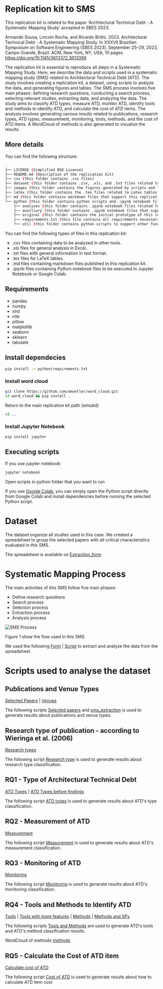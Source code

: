 # Replication kit to SMS 

This replication kit is related to the paper 'Architectural Technical Debt - A Systematic Mapping Study' accepted in SBES 2023.

Armando Sousa, Lincoln Rocha, and Ricardo Britto. 2023. Architectural Technical Debt - A Systematic Mapping Study. In XXXVII Brazilian Symposium on Software Engineering (SBES 2023), September 25–29, 2023, Campo Grande, Brazil. ACM, New York, NY, USA, 10 pages. https://doi.org/10.1145/3613372.3613399

The replication kit is essential to reproduce all steps in a Systematic Mapping Study. Here, we describe the data and scripts used in a systematic mapping study (SMS) related to Architectural Technical Debt (ATD). The study involves creating a replication kit, a dataset, using scripts to analyze the data, and generating figures and tables. The SMS process involves five main phases: defining research questions, conducting a search process, selecting relevant studies, extracting data, and analyzing the data. The study aims to classify ATD types, measure ATD, monitor ATD, identify tools and methods to identify ATD, and calculate the cost of ATD items. The analysis involves generating various results related to publications, research types, ATD types, measurement, monitoring, tools, methods, and the cost of ATD items. A WordCloud of methods is also generated to visualize the results.

## More details

You can find the following structure: 

```bash
.
├── LICENSE (Simplified BSD License)
├── README.md (Description of the replication kit)
├── csv (this folder contains .csv files)
├── dataset (this folder contains .csv, .xls, and .txt files related to the main dataset of the SMS)
├── images (this folder contains the figures generated by scripts and figures used in the main SMS paper)
├── latex (this folder contains the .tex files related to Latex tables)
├── md (this folder contains markdown files that support this replication kit)
└── python (this folder contains python scripts and .ipynb notebook files)
    ├── analyses (this folder contains .ipynb notebook files related to NLTK - Natural Language Toolkit - analysis)
    ├── auxiliary (this folder contains .ipynb notebook files that support latex files, text files, and generate md tables)
    ├── original (this folder contains the initial prototype of this replication kit - deprecated)
    ├── requirements.txt (this file contains all requirements necessary to run the scripts)
    └── util (this folder contains python scripts to support other functions of the replication kit)
```

You can find the following types of files in this replication kit:

- .csv files containing data to be analyzed in other tools.
- .xls files for general analysis in Excel.
- .txt files with general information in text format.
- .tex files for LaTeX tables.
- .md files containing markdown files published in this replication kit.
- .ipynb files containing Python notebook files to be executed in Jupyter Notebook or Google Colab.

## Requirements

- pandas
- numpy
- xlrd
- nltk
- pillow
- matplotlib
- seaborn
- sklearn
- tabulate

## Install dependecies

```bash
pip install -r python/requirements.txt
```

### Install word cloud

```bash
git clone https://github.com/amueller/word_cloud.git
cd word_cloud && pip install .
```

Return to the main replication kit path (smsatd)
```bash
cd ..
```

### Install Jupyter Notebook

```bash
pip install jupyter
```

## Executing scripts

If you use jupyter notebook:

```bash
jupyter notebook
```

Open scripts in python folder that you want to run

If you use [Google Colab](https://colab.research.google.com/), you can simply open the Python script directly from Google Colab and install dependencies before running the selected Python script.

# Dataset

The dataset organize all studies used in this case. We created a spreadsheet to group the selected papers with all critical characteristics evaluated in this SMS.

The spreadsheet is available on [Extraction_form](https://github.com/armandossrecife/smsatd/blob/main/dataset/Extraction_form_basic2022.xlsx)

# Systematic Mapping Process

The main activities of this SMS follow five main phases: 

 - Define research questions 
 - Search process 
 - Selection process 
 - Extraction process 
 - Analysis process

![SMS Process](https://github.com/armandossrecife/smsatd/blob/main/images/sms-process.png) 

Figure 1 show the flow used in this SMS

We used the following [Form](https://github.com/armandossrecife/smsatd/tree/main/md/mytable_extract_data_eg.md) | [Script](https://github.com/armandossrecife/smsatd/tree/main/python/auxiliary/Convert_tables_to_latex_form.ipynb) to extract and analyze the data from the spreadsheet. 

# Scripts used to analyse the dataset

## Publications and Venue Types

[Selected Papers](https://github.com/armandossrecife/smsatd/tree/main/md/mytable_papers.md) | [Venues](https://github.com/armandossrecife/smsatd/tree/main/md/mytable_venues.md)

The following scripts [Selected papers](https://github.com/armandossrecife/smsatd/tree/main/python/auxiliary/Convert_tables_to_latex_sps.ipynb) and [sms_extraction](https://github.com/armandossrecife/smsatd/tree/main/python/analyses/sms_extraction.ipynb) is used to generate results about publications and venue types. 

## Research type of publication - according to Wieringa et al. (2006)

[Research types](https://github.com/armandossrecife/smsatd/tree/main/md/mytable_q7_distribution_detailed.md)

The following script  [Research type](https://github.com/armandossrecife/smsatd/tree/main/python/auxiliary/Convert_tables_to_latex_rs_type.ipynb) is used to generate results about research type classification. 

## RQ1 - Type of Architectural Technical Debt

[ATD Types](https://github.com/armandossrecife/smsatd/tree/main/md/mytable_q1_updated.md) | [ATD Types before findings](https://github.com/armandossrecife/smsatd/tree/main/md/mytable_q1.md)

The following script [ATD types](https://github.com/armandossrecife/smsatd/tree/main/python/auxiliary/Convert_tables_to_latex_q1.ipynb) is used to generate results about ATD's type classification. 

## RQ2 - Measurement of ATD

[Measurement](https://github.com/armandossrecife/smsatd/tree/main/md/mytable_q2_distribution_detailed.md) 

The following script [Measurement](https://github.com/armandossrecife/smsatd/tree/main/python/auxiliary/Convert_tables_to_latex_q2.ipynb)  is used to generate results about ATD's measurement classification. 

## RQ3 - Monitoring of ATD

[Monitoring](https://github.com/armandossrecife/smsatd/tree/main/md/mytable_q3_distribution_detailed.md) 

The following script [Monitoring](https://github.com/armandossrecife/smsatd/tree/main/python/auxiliary/Convert_tables_to_latex_q3.ipynb)  is used to generate results about ATD's monitoring classification. 

## RQ4 - Tools and Methods to Identify ATD

[Tools](https://github.com/armandossrecife/smsatd/tree/main/md/mytable_q4_tools_and_other_distribution_detailed.md) | [Tools with more features](https://github.com/armandossrecife/smsatd/tree/main/md/mytable_q4_tools_and_other_distribution_detailed_new_features.md) | [Methods](https://github.com/armandossrecife/smsatd/tree/main/md/mytable_q4_methods_detailed.md) | [Methods and SPs](https://github.com/armandossrecife/smsatd/tree/main/md/mytable_q4_methods_detailed_with_sp.md)

The following scripts [Tools and Methods](https://github.com/armandossrecife/smsatd/tree/main/python/auxiliary/Convert_tables_to_latex_q4.ipynb) are used to generate ATD's tools and ATD's method classification results. 

WordCloud of methods [methods](https://github.com/armandossrecife/smsatd/blob/main/images/atdmethods.png)

## RQ5 - Calculate the Cost of ATD item

[Calculate cost of ATD](https://github.com/armandossrecife/smsatd/tree/main/md/mytable_q5_distribution_detailed.md) 

The following script [Cost of ATD](https://github.com/armandossrecife/smsatd/tree/main/python/auxiliary/Convert_tables_to_latex_q5.ipynb) is used to generate results about how to calculate ATD item cost
